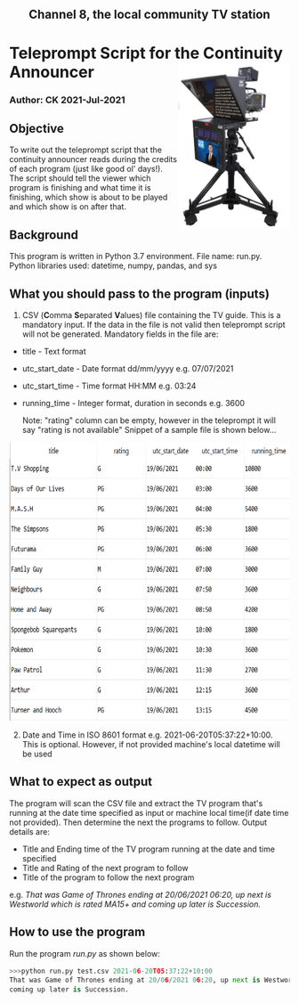 <h2 align="center">Channel 8, the local community TV station</h1>

# Teleprompt Script for the Continuity Announcer <img align="right" width="200" height="300" src="https://github.com/kariycha/TVPrompt/blob/main/TelePrompter2.png">

### Author: CK 2021-Jul-2021  
## Objective
To write out the teleprompt script that the continuity announcer reads during the credits of each program (just like good ol' days!). The script should tell the viewer which program is finishing and what time it is finishing, which show is about to be played and which show is on after that.

## Background
This program is written in Python 3.7 environment. File name: run.py. Python libraries used: datetime, numpy, pandas, and sys

## What you should pass to the program (inputs)
1.   CSV (**C**omma **S**eparated **V**alues) file containing the TV guide. This is a mandatory input. If the data in the file is not valid then teleprompt script will not be generated. Mandatory fields in the file are:
  * title - Text format
  * utc_start_date - Date format dd/mm/yyyy e.g. 07/07/2021
  * utc_start_time - Time format HH:MM e.g. 03:24
  * running_time   - Integer format, duration in seconds e.g. 3600
  
     Note: "rating" column can be empty, however in the teleprompt it will say "rating is not available" 
Snippet of a sample file is shown below...
<p align="center">
  <img width="600" height="500" src="https://github.com/kariycha/TVPrompt/blob/main/CVSFile.PNG">
</p>

2.   Date and Time in ISO 8601 format e.g. 2021-06-20T05:37:22+10:00. This is optional. However, if not provided machine's local datetime will be used

## What to expect as output
The program will scan the CSV file and extract the TV program that's running at the date time specified as input or machine local time(if date time not provided). Then determine the next the programs to follow. Output details are:
* Title and Ending time of the TV program running at the date and time specified
* Title and Rating of the next program to follow
* Title of the program to follow the next program

e.g. *That was Game of Thrones ending at 20/06/2021 06:20, up next is Westworld which is rated MA15+ and coming up later is Succession.*


## How to use the program
Run the program *run.py* as shown below:

````python 
>>>python run.py test.csv 2021-06-20T05:37:22+10:00
That was Game of Thrones ending at 20/06/2021 06:20, up next is Westworld which is rated MA15+ and 
coming up later is Succession.
````
